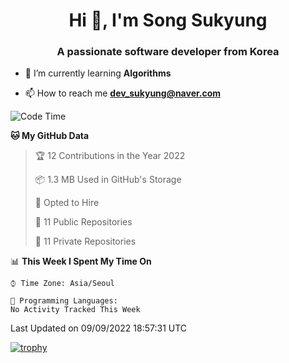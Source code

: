 <h1 align="center">Hi 👋, I'm Song Sukyung</h1>
<h3 align="center">A passionate software developer from Korea</h3>

- 🌱 I’m currently learning **Algorithms**

- 📫 How to reach me **dev_sukyung@naver.com**


<!--START_SECTION:waka-->
![Code Time](http://img.shields.io/badge/Code%20Time-836%20hrs%2045%20mins-blue)

**🐱 My GitHub Data** 

> 🏆 12 Contributions in the Year 2022
 > 
> 📦 1.3 MB Used in GitHub's Storage 
 > 
> 💼 Opted to Hire
 > 
> 📜 11 Public Repositories 
 > 
> 🔑 11 Private Repositories  
 > 
📊 **This Week I Spent My Time On** 

```text
⌚︎ Time Zone: Asia/Seoul

💬 Programming Languages: 
No Activity Tracked This Week

```


 Last Updated on 09/09/2022 18:57:31 UTC
<!--END_SECTION:waka-->

<!--
![Lines of code](https://img.shields.io/badge/From%20Hello%20World%20I%27ve%20Written-1.6%20million%20lines%20of%20code-9cf)  [![Hits](https://hits.seeyoufarm.com/api/count/incr/badge.svg?url=https%3A%2F%2Fgithub.com%2FSu-Kyung&count_bg=%23FF6883&title_bg=%23575757&icon=github.svg&icon_color=%23DDDDDD&title=hits+from+February+8%2C+2021&edge_flat=false)](https://hits.seeyoufarm.com)
-->

<!--
<h3 align="left">Languages and Tools:</h3>

**Advanced** 

<p align="left"> 
<a href="https://aws.amazon.com" target="_blank"> <img src="https://github.com/devicons/devicon/blob/master/icons/amazonwebservices/amazonwebservices-original-wordmark.svg" alt="aws" width="40" height="40"/> </a>
<a href="https://www.java.com" target="_blank"> <img src="https://github.com/devicons/devicon/blob/master/icons/java/java-original-wordmark.svg" alt="java" width="40" height="40"/> </a>
<a href="https://www.w3.org/html/" target="_blank"> <img src="https://github.com/devicons/devicon/blob/master/icons/html5/html5-original-wordmark.svg" alt="html5" width="40" height="40"/> </a>
<a href="https://www.w3schools.com/css/" target="_blank"> <img src="https://github.com/devicons/devicon/blob/master/icons/css3/css3-original-wordmark.svg" alt="css3" width="40" height="40"/> </a>
<a href="https://www.arduino.cc/" target="_blank"> <img src="https://cdn.worldvectorlogo.com/logos/arduino-1.svg" alt="arduino" width="40" height="40"/> </a>
<a href="https://unity.com/" target="_blank"> <img src="https://www.vectorlogo.zone/logos/unity3d/unity3d-icon.svg" alt="unity" width="40" height="40"/> </a>
<a href="https://www.adobe.com/in/products/illustrator.html" target="_blank"> <img src="https://www.vectorlogo.zone/logos/adobe_illustrator/adobe_illustrator-icon.svg" alt="illustrator" width="40" height="40"/> </a>
</p>

**Intermediate** 

<p align="left">
<a href="https://www.linux.org/" target="_blank"> <img src="https://github.com/devicons/devicon/blob/master/icons/linux/linux-original.svg" alt="linux" width="40" height="40"/> </a>
<a href="https://www.mysql.com/" target="_blank"> <img src="https://github.com/devicons/devicon/blob/master/icons/mysql/mysql-original-wordmark.svg" alt="mysql" width="40" height="40"/> </a>
<a href="https://developer.android.com" target="_blank"> <img src="https://github.com/devicons/devicon/blob/master/icons/android/android-original-wordmark.svg" alt="android" width="40" height="40"/> </a>
<a href="https://kotlinlang.org" target="_blank"> <img src="https://www.vectorlogo.zone/logos/kotlinlang/kotlinlang-icon.svg" alt="kotlin" width="40" height="40"/> </a>
<a href="https://www.w3schools.com/cpp/" target="_blank"> <img src="https://github.com/devicons/devicon/blob/master/icons/cplusplus/cplusplus-original.svg" alt="cplusplus" width="40" height="40"/> </a>
<a href="https://git-scm.com/" target="_blank"> <img src="https://www.vectorlogo.zone/logos/git-scm/git-scm-icon.svg" alt="git" width="40" height="40"/> </a>
<a href="https://www.photoshop.com/en" target="_blank"> <img src="https://github.com/devicons/devicon/blob/master/icons/photoshop/photoshop-plain.svg" alt="photoshop" width="40" height="40"/> </a>
<a href="https://www.adobe.com/products/xd.html" target="_blank"> <img src="https://cdn.worldvectorlogo.com/logos/adobe-xd.svg" alt="xd" width="40" height="40"/> </a>
</p>

**Beginner** 

<p align="left">
<a href="https://www.docker.com/" target="_blank"> <img src="https://github.com/devicons/devicon/blob/master/icons/docker/docker-original-wordmark.svg" alt="docker" width="40" height="40"/> </a>
<a href="https://kubernetes.io" target="_blank"> <img src="https://www.vectorlogo.zone/logos/kubernetes/kubernetes-icon.svg" alt="kubernetes" width="40" height="40"/> </a>
<a href="https://nodejs.org" target="_blank"> <img src="https://github.com/devicons/devicon/blob/master/icons/nodejs/nodejs-original-wordmark.svg" alt="nodejs" width="40" height="40"/> </a>
<a href="https://www.sqlite.org/" target="_blank"> <img src="https://www.vectorlogo.zone/logos/sqlite/sqlite-icon.svg" alt="sqlite" width="40" height="40"/> </a>
<a href="https://firebase.google.com/" target="_blank"> <img src="https://www.vectorlogo.zone/logos/firebase/firebase-icon.svg" alt="firebase" width="40" height="40"/> </a>
<a href="https://www.python.org" target="_blank"> <img src="https://github.com/devicons/devicon/blob/master/icons/python/python-original.svg" alt="python" width="40" height="40"/> </a>
<a href="https://developer.mozilla.org/en-US/docs/Web/JavaScript" target="_blank"> <img src="https://github.com/devicons/devicon/blob/master/icons/javascript/javascript-original.svg" alt="javascript" width="40" height="40"/> </a>
<a href="https://reactjs.org/" target="_blank"> <img src="https://github.com/devicons/devicon/blob/master/icons/react/react-original-wordmark.svg" alt="react" width="40" height="40"/> </a>
<a href="https://opencv.org/" target="_blank"> <img src="https://www.vectorlogo.zone/logos/opencv/opencv-icon.svg" alt="opencv" width="40" height="40"/> </a>
</p>
-->


<!--[![Top Langs](https://github-readme-stats.vercel.app/api/top-langs/?username=su-kyung&layout=compact&langs_count=6&theme=flag-india)](https://github.com/anuraghazra/github-readme-stats)   [![willianrod's wakatime stats](https://github-readme-stats.vercel.app/api/wakatime?username=SuKyung&layout=compact&langs_count=6&theme=flag-india&custom_title=WeekStats)](https://github.com/anuraghazra/github-readme-stats)-->
 
<!-- [![status](https://github-readme-streak-stats.herokuapp.com/?user=Su-Kyung&)](#) -->



<!--[![SolvedAC tier](http://mazassumnida.wtf/api/v2/generate_badge?boj=slloph720)](https://solved.ac/Su-Kyung)-->
[![trophy](https://github-profile-trophy.vercel.app/?username=Su-Kyung&theme=chalk&row=1&column=4)](https://github.com/ryo-ma/github-profile-trophy)
